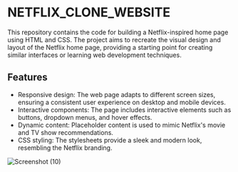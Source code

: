 # NETFLIX_CLONE_WEBSITE
This repository contains the code for building a Netflix-inspired home page using HTML and CSS. The project aims to recreate the visual design and layout of the Netflix home page, providing a starting point for creating similar interfaces or learning web development techniques.

## Features

- Responsive design: The web page adapts to different screen sizes, ensuring a consistent user experience on desktop and mobile devices.
- Interactive components: The page includes interactive elements such as buttons, dropdown menus, and hover effects.
- Dynamic content: Placeholder content is used to mimic Netflix's movie and TV show recommendations.
- CSS styling: The stylesheets provide a sleek and modern look, resembling the Netflix branding.


  
![Screenshot (10)](https://github.com/Prem3232/NETFLIX_CLONE_WEBSITE/assets/138702669/5ef0f6b4-15b4-4306-8540-b1e5c8829f04)
